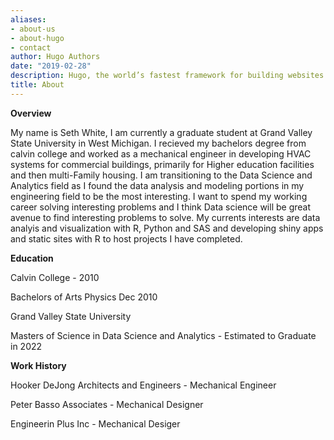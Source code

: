```yaml
---
aliases:
- about-us
- about-hugo
- contact
author: Hugo Authors
date: "2019-02-28"
description: Hugo, the world’s fastest framework for building websites
title: About
---
```



**Overview**

My name is Seth White, I am currently a graduate student at Grand Valley State University in West Michigan. I recieved my bachelors degree from calvin college and worked as a mechanical engineer in developing HVAC systems for commercial buildings, primarily for Higher education facilities and then multi-Family housing. I am transitioning to the Data Science and Analytics field as I found the data analysis and modeling portions in my engineering field to be the most interesting. I want to spend my working career solving interesting problems and I think Data science will be great avenue to find interesting problems to solve. My currents interests are data analyis and visualization with R, Python and SAS and developing shiny apps and static sites with R to host projects I have completed.


**Education**

Calvin College - 2010

Bachelors of Arts Physics Dec 2010

Grand Valley State University

Masters of Science in Data Science and Analytics - Estimated to Graduate in 2022

**Work History**

Hooker DeJong Architects and Engineers - Mechanical Engineer

Peter Basso Associates  - Mechanical Designer

Engineerin Plus Inc - Mechanical Desiger




